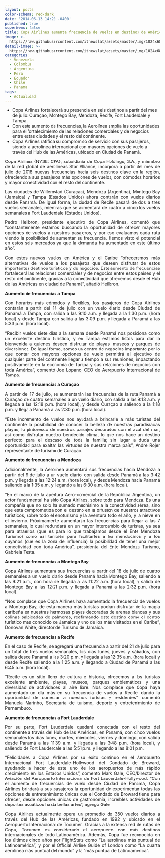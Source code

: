 ```yaml
---
layout: posts
color-schema: red-dark
date: '2018-06-13 14:29 -0400'
published: true
superNews: false
title: Copa Airlines aumenta frecuencia de vuelos en destinos de América y el Caribe
image: >-
  https://raw.githubusercontent.com/itnewslat/assets/master/img/1024x680/CopaAirlines-g.jpg
detail-image: >-
  https://raw.githubusercontent.com/itnewslat/assets/master/img/1024x680/CopaAirlines-g.jpg
categories:
  - Venezuela
  - Colombia
  - Argentina
  - Perú
  - Ecuador
  - Chile
  - Panama
tags:
  - Actualidad
---
```

- Copa Airlines fortalecerá su presencia en seis destinos a partir del mes de julio: Curaçao, Montego Bay, Mendoza, Recife, Fort Lauderdale y Tampa.
- Con este aumento de frecuencias, la Aerolínea amplía las oportunidades para el fortalecimiento de las relaciones comerciales y de negocios entre estas ciudades y el resto del continente.
- Copa Airlines ratifica su compromiso de servicio con sus pasajeros, siendo la aerolínea internacional con mayores opciones de vuelo a través del Hub de las Américas, ubicado en Ciudad de Panamá.

<p style="text-align: justify;">Copa Airlines {NYSE: CPA}, subsidiaria de Copa Holdings, S.A., y miembro de la red global de aerolíneas Star Alliance, incorpora a partir del mes de julio de 2018 nuevas frecuencias hacia seis destinos clave en la región, ofreciendo a sus pasajeros más opciones de vuelos, con cómodos horarios y mayor conectividad con el resto del continente.</p> 

<p style="text-align: justify;">Las ciudades de Willemstad (Curaçao), Mendoza (Argentina), Montego Bay (Jamaica) y Tampa (Estados Unidos) ahora contarán con vuelos diarios desde Panamá. De igual forma, la ciudad de Recife pasará de dos a tres vuelos semanales, mientras que se aumentará de cuatro a cinco los vuelos semanales a Fort Lauderdale (Estados Unidos).</p> 

<p style="text-align: justify;">Pedro Heilbron, presidente ejecutivo de Copa Airlines, comentó que “constantemente estamos buscando la oportunidad de ofrecer mayores opciones de vuelos a nuestros pasajeros, y por eso evaluamos cada ruta viendo la posibilidad de aumentar su frecuencia. Hemos visto el potencial en estos seis mercados ya que la demanda ha aumentado en este último año”.</p> 

<p style="text-align: justify;">Con estos nuevos vuelos en América y el Caribe “ofreceremos más alternativas de vuelos a los pasajeros que deseen disfrutar de estos importantes destinos turísticos y de negocios. Este aumento de frecuencias fortalecerá las relaciones comerciales y de negocios entre estos países y el resto del continente, gracias a la conectividad que ofrecemos desde el Hub de las Américas en ciudad de Panamá”, añadió Heilbron.</p> 

**Aumento de frecuencias a Tampa**

<p style="text-align: justify;">Con horarios más cómodos y flexibles, los pasajeros de Copa Airlines contarán a partir del 14 de julio con un vuelo diario desde Ciudad de Panamá a Tampa, con salida a las 9:10 a.m. y llegada a la 1:30 p.m. (hora local) y desde Tampa con salida a las 3:09 p.m. y llegada a Panamá a las 5:33 p.m. (hora local).</p>

<p style="text-align: justify;">“Recibir vuelos siete días a la semana desde Panamá nos posiciona como un excelente destino turístico, y en Tampa estamos listos para dar la bienvenida a quienes deseen disfrutar de playas, museos y parques de diversiones. De igual forma, somos un centro de negocios importante por lo que contar con mayores opciones de vuelo permitirá al ejecutivo de cualquier parte del continente llegar a tiempo a sus reuniones, impactando positivamente en la economía de Tampa y sus relaciones de negocios con toda América”, comentó Joe Lopano, CEO de Aeropuerto Internacional de Tampa.</p>
 
**Aumento de frecuencias a Curaçao**

<p style="text-align: justify;">A partir del 17 de julio, se aumentarán las frecuencias de la ruta Panamá a Curaçao de cuatro semanales a un vuelo diario, con salida a las 9:13 a.m. y llegada a las 12:18 p.m. (hora local), y desde Curaçao a saliendo a la 1:18 p.m. y llega a Panamá a las 2:30 p.m. (hora local).</p>

<p style="text-align: justify;">“Este incremento de vuelos nos ayudará a brindarle a más turistas del continente la posibilidad de conocer la belleza de nuestras paradisíacas playas, lo pintoresco de nuestros paisajes decorados con el azul del mar, así como disfrutar nuestro bendecido clima, lo que nos hace un destino perfecto para el descaso de toda la familia; sin lugar a duda una oportunidad para exaltar las virtudes de nuestra marca país”, Andre Rojer representante de turismo de Curaçao.</p>
 
**Aumento de frecuencias a Mendoza**

<p style="text-align: justify;">Adicionalmente, la Aerolínea aumentará sus frecuencias hacia Mendoza a partir del 9 de julio a un vuelo diario, con salida desde Panamá a las 3:42 p.m. y llegada a las 12:24 a.m. (hora local), y desde Mendoza hacia Panamá saliendo a la 1:35 a.m. y llegando a las 6:30 a.m. (hora local).</p>

<p style="text-align: justify;">“En el marco de la apertura Aero-comercial de la República Argentina, un actor fundamental ha sido Copa Airlines, sobre todo para Mendoza. Es una compañía que no solo ha sumado muchísimo a la conectividad aérea, sino que está comprometida con el destino en la difusión de nuestros atractivos turísticos, sobre todo el enoturismo y la aventura todo el año, y la nieve en el invierno. Próximamente aumentarán las frecuencias para llegar a las 7 semanales, lo cual redundará en un mayor intercambio de turistas, ya sea para atraerlos (que es para lo que trabajamos desde el Ente Mendoza Turismo) como así también para facilitarles a los mendocinos y a los cuyanos (que es la zona de influencia) la posibilidad de tener una mejor conectividad con toda América”, presidenta del Ente Mendoza Turismo, Gabriela Testa.</p>

**Aumento de frecuencias a Montego Bay**

<p style="text-align: justify;">Copa Airlines aumentará sus frecuencias a partir del 18 de julio de cuatro semanales a un vuelo diario desde Panamá hacia Montego Bay, saliendo a las 9:21 a.m., con hora de llegada a las 11:22 a.m. (hora local), y salida de Montego Bay a las 12:21 p.m. y llegada a Panamá a las 2:32 p.m. (hora local).</p>

<p style="text-align: justify;">“Nos complace que Copa Airlines haya aumentado la frecuencia de vuelos a Montego Bay, de esta manera más turistas podrán disfrutar de la magia caribeña en nuestras hermosas playas decoradas de arenas blancas y sus colinas salpicadas de palmeras, reafirmando este destino como el centro turístico más conocido de Jamaica y uno de los más visitados en el Caribe”, Donovan White, director de Turismo de Jamaica.</p>
 
**Aumento de frecuencias a Recife**

<p style="text-align: justify;">En el caso de Recife, se agregará una frecuencia a partir del 21 de julio para un total de tres vuelos semanales, los días lunes, jueves y sábados, con salida desde Panamá a las 3:20 p.m. y llegada a las 12:35 a.m. (hora local) y desde Recife saliendo a la 1:25 a.m. y llegando a Ciudad de Panamá a las 6:45 a.m. (hora local).</p>

<p style="text-align: justify;">“Recife es un sitio lleno de cultura e historia, ofrecemos a los turistas excelente ambiente, playas, museos, parques emblemáticos y una diversidad de actividades al aire libre. Nos complace que Copa haya aumentado un día más en su frecuencia de vuelos a Recife, dando la oportunidad de conectar a nuestros turistas y residentes”, comentó Manuela Marinho, Secretaria de turismo, deporte y entretenimiento de Pernambuco.</p>

**Aumento de frecuencias a Fort Lauderdale**

<p style="text-align: justify;">Por su parte, Fort Lauderdale quedará conectada con el resto del continente a través del Hub de las Américas, en Panamá, con cinco vuelos semanales los días lunes, martes, miércoles, viernes y domingo, con salida desde Panamá a las 11:39 a.m. y llegada a las 3:48 p.m. (hora local), y saliendo de Fort Lauderdale a las 5:51 p.m. y llegando a las 8:01 p.m.</p>

<p style="text-align: justify;">“Felicidades a Copa Airlines por su éxito continuo en el Aeropuerto Internacional Fort Lauderdale-Hollywood del Condado de Broward, ayudando a hacer de este uno de los aeropuertos de más rápido crecimiento en los Estados Unidos”, comentó Mark Gale, CEO/Director de Aviación del Aeropuerto Internacional de Fort Lauderdale-Hollywood. “Con el aumento de frecuencias de vuelo desde Ciudad de Panamá, Copa Airlines brindará a sus pasajeros la oportunidad de experimentar todas las opciones de entretenimiento únicas que el Condado de Broward tiene para ofrecer, desde opciones únicas de gastronomía, increíbles actividades de deportes acuáticos hasta bellas artes”, agregó Gale.</p>
 
<p style="text-align: justify;">Copa Airlines actualmente opera un promedio de 350 vuelos diarios a través del Hub de las Américas, fundado en 1992 y ubicado en el Aeropuerto Internacional de Tocumen. Gracias a la extensa red de rutas de Copa, Tocumen es considerado el aeropuerto con más destinos internacionales de todo Latinoamérica.  Además, Copa fue reconocida en los últimos cinco años por FlightStats como “La aerolínea más puntual de Latinoamérica”, y por el Official Airline Guide of London como “La cuarta aerolínea más puntual del mundo” y la “más puntual de Latinoamérica”.</p>
